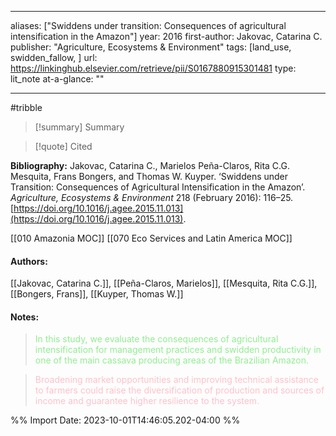   
---
aliases: ["Swiddens under transition: Consequences of agricultural intensification in the Amazon"] 
year: 2016 
first-author: Jakovac, Catarina C.
publisher: "Agriculture, Ecosystems & Environment" 
tags: [land_use, swidden_fallow, ]
url: https://linkinghub.elsevier.com/retrieve/pii/S0167880915301481 
type: lit_note
at-a-glance: ""

--- 
#tribble
>[!summary] Summary

>[!quote] Cited

**Bibliography:** Jakovac, Catarina C., Marielos Peña-Claros, Rita C.G. Mesquita, Frans Bongers, and Thomas W. Kuyper. ‘Swiddens under Transition: Consequences of Agricultural Intensification in the Amazon’. _Agriculture, Ecosystems & Environment_ 218 (February 2016): 116–25. [https://doi.org/10.1016/j.agee.2015.11.013](https://doi.org/10.1016/j.agee.2015.11.013). 

 [[010 Amazonia MOC]]  [[070 Eco Services and Latin America MOC]]
#### Authors:
[[Jakovac, Catarina C.]], [[Peña-Claros, Marielos]], [[Mesquita, Rita C.G.]], [[Bongers, Frans]], [[Kuyper, Thomas W.]]
#### Notes:
 
> <span style="color: #90EE90">In this study, we evaluate the consequences of agricultural intensification for management practices and swidden productivity in one of the main cassava producing areas of the Brazilian Amazon.</span> 

  

> <span style="color: #FFC0CB">Broadening market opportunities and improving technical assistance to farmers could raise the diversification of production and sources of income and guarantee higher resilience to the system.</span>

 

%% Import Date: 2023-10-01T14:46:05.202-04:00 %%
